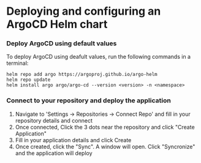 # Deploying and configuring an ArgoCD Helm chart 


### Deploy ArgoCD using default values
To deploy ArgoCD using deafult values, run the following commands in a terminal:
```
helm repo add argo https://argoproj.github.io/argo-helm
helm repo update
helm install argo argo/argo-cd --version <version> -n <namespace>
```
### Connect to your repository and deploy the application

1. Navigate to 'Settings -> Repositories -> Connect Repo' and fill in your repository details and connect
2. Once connected, Click the 3 dots near the repository and click "Create Application"  
3. Fill in your application details and click Create  
4. Once created, click the "Sync". A window will open. Click "Syncronize" and the application will deploy



